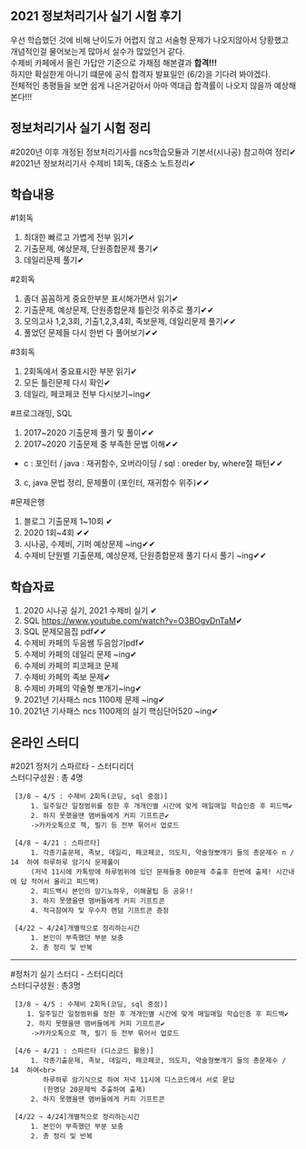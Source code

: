 ## 2021 정보처리기사 실기 시험 후기
우선 학습했던 것에 비해 난이도가 어렵지 않고 서술형 문제가 나오지않아서 당황했고<br>
개념적인걸 물어보는게 많아서 실수가 많았던거 같다.<br>
수제비 카페에서 올린 가답안 기준으로 가채점 해본결과 **합격!!!**<br>
하지만 확실한게 아니기 떄문에 공식 합격자 발표일인 (6/2)을 기다려 봐야겠다.<br>
전체적인 총평들을 보면 쉽게 나온거같아서 아마 역대급 합격률이 나오지 않을까 예상해본다!!!<br>

## 정보처리기사 실기 시험 정리
#2020년 이후 개정된 정보처리기사를 ncs학습모듈과 기본서(시나공) 참고하여 정리✔<br>
#2021년 정보처리기사 수제비 1회독, 대중소 노트정리✔

## 학습내용
#1회독
1. 최대한 빠르고 가볍게 전부 읽기✔
2. 기출문제, 예상문제, 단원종합문제 풀기✔
3. 데일리문제 풀기✔

#2회독
1. 좀더 꼼꼼하게 중요한부분 표시해가면서 읽기✔
2. 기출문제, 예상문제, 단원종합문제 틀린것 위주로 풀기✔✔
3. 모의고사 1,2,3회, 기출1,2,3,4회, 족보문제, 데일리문제 풀기✔✔
4. 풀었던 문제들 다시 한번 다 풀어보기✔✔

#3회독
1. 2회독에서 중요표시한 부분 읽기✔
2. 모든 틀린문제 다시 확인✔
3. 데일리, 페코페코 전부 다시보기~ing✔

#프로그래밍, SQL
1. 2017~2020 기출문제 풀기 및 풀이✔✔
2. 2017~2020 기출문제 중 부족한 문법 이해✔✔
 - c : 포인터 / java : 재귀함수, 오버라이딩 / sql : oreder by, where절 패턴✔✔
3. c, java 문법 정리, 문제풀이 (포인터, 재귀함수 위주)✔✔

#문제은행
1. 블로그 기출문제 1~10회 ✔
2. 2020 1회~4회 ✔✔
3. 시나공, 수제비, 기퍼 예상문제 ~ing✔✔
4. 수제비 단원별 기출문제, 예상문제, 단원종합문제 풀기 다시 풀기 ~ing✔✔

## 학습자료
1. 2020 시나공 실기, 2021 수제비 실기 ✔
2. SQL <https://www.youtube.com/watch?v=O3BOgvDnTaM>✔
3. SQL 문제모음집 pdf✔✔
3. 수제비 카페의 두음쌤 두음암기pdf✔
4. 수제비 카페의 데일리 문제 ~ing✔
5. 수제비 카페의 피코페코 문제
6. 수제비 카페의 족보 문제✔
7. 수제비 카페의 약술형 뽀개기~ing✔
8. 2021년 기사패스 ncs 1100제 문제 ~ing✔
9. 2021년 기사패스 ncs 1100제의 실기 핵심단어520 ~ing✔

## 온라인 스터디
#2021 정처기 스파르타 - 스터디리더<br>
스터디구성원 : 총 4명<br>
     
     [3/8 ~ 4/5 : 수제비 2회독(코딩, sql 중점)]
         1. 일주일간 일정범위를 정한 후 개개인별 시간에 맞게 매일매일 학습인증 후 피드백✔
         2. 하지 못했을땐 맴버들에게 커피 기프트콘✔
         ->카카오톡으로 책, 필기 등 전부 묶어서 업로드

     [4/8 ~ 4/21 : 스파르타]
         1. 각종기출문제, 족보, 데일리, 페코페코, 의도지, 약술형뽀개기 들의 총문제수 n / 14  하여 하루하루 암기식 문제풀이
         (저녁 11시에 카톡방에 하루범위에 있던 문제들중 00문제 추출후 한번에 출제! 시간내에 답 적어서 올리고 피드백)
         2. 피드백시 본인의 암기노하우, 이해꿀팁 등 공유!!
         3. 하지 못했을땐 맴버들에게 커피 기프트콘
         4. 적극참여자 및 우수자 랜덤 기프트콘 증정

     [4/22 ~ 4/24]개별적으로 정리하는시간
         1. 본인이 부족했던 부분 보충
         2. 총 정리 및 반복
<hr>
#정처기 실기 스터디 - 스터디리더<br>
스터디구성원 : 총3명<br>
     
     [3/8 ~ 4/5 : 수제비 2회독(코딩, sql 중점)]
        1. 일주일간 일정범위를 정한 후 개개인별 시간에 맞게 매일매일 학습인증 후 피드백✔
        2. 하지 못했을땐 맴버들에게 커피 기프트콘✔
         ->카카오톡으로 책, 필기 등 전부 묶어서 업로드

     [4/6 ~ 4/21 : 스파르타 (디스코드 활용)]
         1. 각종기출문제, 족보, 데일리, 페코페코, 의도지, 약술형뽀개기 들의 총문제수 / 14  하여<br>
            하루하루 암기식으로 하여 저녁 11시에 디스코드에서 서로 묻답
            (한명당 20문제씩 추출하여 출제)
         2. 하지 못했을땐 맴버들에게 커피 기프트콘

     [4/22 ~ 4/24]개별적으로 정리하는시간
         1. 본인이 부족했던 부분 보충
         2. 총 정리 및 반복
